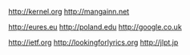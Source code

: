 http://kernel.org http://mangainn.net 

http://eures.eu http://poland.edu http://google.co.uk

http://ietf.org http://lookingforlyrics.org http://jlpt.jp
